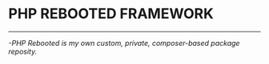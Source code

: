 # PHP REBOOTED FRAMEWORK 

---

*-PHP Rebooted is my own custom, private, composer-based package reposity.*
